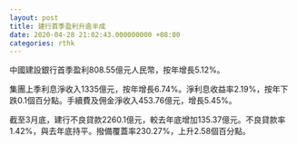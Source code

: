 ```yaml
---
layout: post
title: 建行首季盈利升逾半成
date: 2020-04-28 21:02:43.000000000 +08:00
categories: rthk
---
```


中國建設銀行首季盈利808.55億元人民幣，按年增長5.12%。

集團上季利息淨收入1335億元，按年增長6.74%。淨利息收益率2.19%，按年下跌0.1個百分點。手續費及佣金淨收入453.76億元，增長5.45%。

截至3月底，建行不良貸款2260.1億元，較去年底增加135.37億元。不良貸款率1.42%，與去年底持平。撥備覆蓋率230.27%，上升2.58個百分點。
